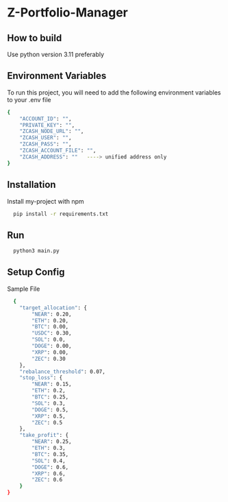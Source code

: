 
# Z-Portfolio-Manager

## How to build

Use python version 3.11 preferably

## Environment Variables

To run this project, you will need to add the following environment variables to your .env file

```bash
{
    "ACCOUNT_ID": "", 
    "PRIVATE_KEY": "",
    "ZCASH_NODE_URL": "",
    "ZCASH_USER": "",
    "ZCASH_PASS": "",
    "ZCASH_ACCOUNT_FILE": "",
    "ZCASH_ADDRESS": ""   ----> unified address only
}
```

## Installation

Install my-project with npm

```bash
  pip install -r requirements.txt
```
    
## Run 

```bash
  python3 main.py
```

## Setup Config

Sample File
```bash
  {
    "target_allocation": {
        "NEAR": 0.20,
        "ETH": 0.20,
        "BTC": 0.00,
        "USDC": 0.30,
        "SOL": 0.0,
        "DOGE": 0.00,
        "XRP": 0.00,
        "ZEC": 0.30
    },
    "rebalance_threshold": 0.07,
    "stop_loss": {
        "NEAR": 0.15,
        "ETH": 0.2,
        "BTC": 0.25,
        "SOL": 0.3,
        "DOGE": 0.5,
        "XRP": 0.5,
        "ZEC": 0.5
    },
    "take_profit": {
        "NEAR": 0.25,
        "ETH": 0.3,
        "BTC": 0.35,
        "SOL": 0.4,
        "DOGE": 0.6,
        "XRP": 0.6,
        "ZEC": 0.6
    }
}

```
